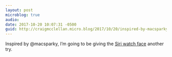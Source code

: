 ```yaml
---
layout: post
microblog: true
audio: 
date: 2017-10-20 10:07:31 -0500
guid: http://craigmcclellan.micro.blog/2017/10/20/inspired-by-macsparky.html
---
```

Inspired by @macsparky, I’m going to be giving the [Siri watch face](https://www.macsparky.com/blog/2017/10/getting-the-most-from-the-siri-watch-face) another try.
